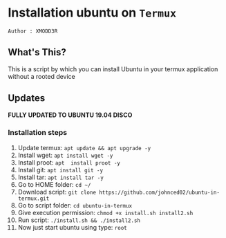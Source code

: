 # Installation ubuntu on `Termux`
`Author : XMODD3R`

## What's This?

This is a script by which you can install Ubuntu in your termux application without a rooted device

## Updates
**FULLY UPDATED TO UBUNTU 19.04 DISCO**

### Installation steps
1. Update termux: `apt update && apt upgrade -y`
2. Install wget: `apt install wget -y`
3. Install proot: `apt  install proot -y`
4. Install git: `apt install git -y`
5. Install tar: `apt install tar -y`
6. Go to HOME folder: `cd ~/`
7. Download script: `git clone https://github.com/johnced02/ubuntu-in-termux.git`
8. Go to script folder: `cd ubuntu-in-termux`
9. Give execution permission: `chmod +x install.sh install2.sh`
10. Run script: `./install.sh && ./install2.sh`
11. Now just start ubuntu using type: `root`
